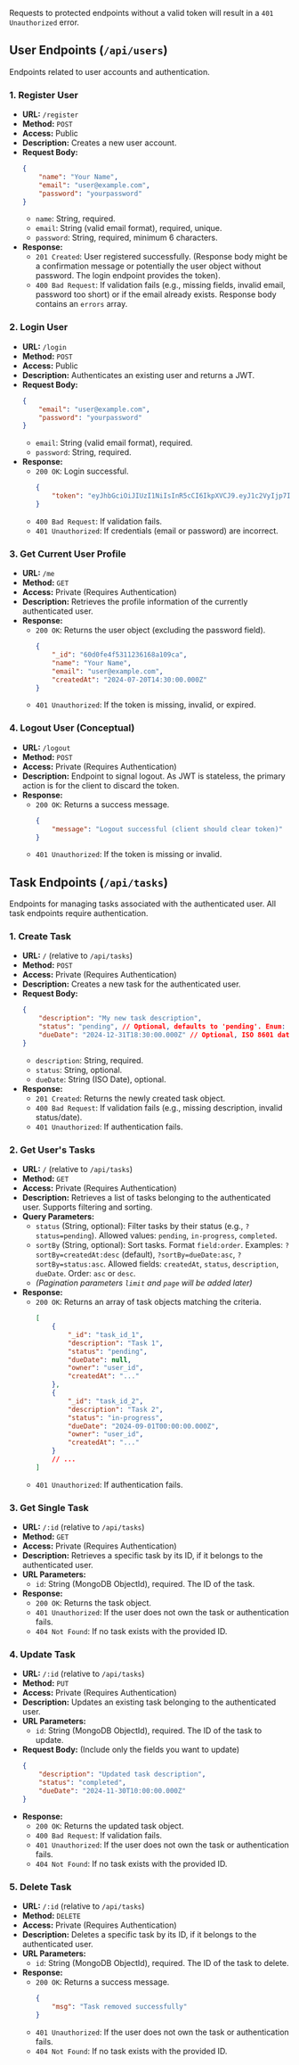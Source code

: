 
Requests to protected endpoints without a valid token will result in a `401 Unauthorized` error.

## User Endpoints (`/api/users`)

Endpoints related to user accounts and authentication.

### 1. Register User

*   **URL:** `/register`
*   **Method:** `POST`
*   **Access:** Public
*   **Description:** Creates a new user account.
*   **Request Body:**
    ```json
    {
        "name": "Your Name",
        "email": "user@example.com",
        "password": "yourpassword"
    }
    ```
    *   `name`: String, required.
    *   `email`: String (valid email format), required, unique.
    *   `password`: String, required, minimum 6 characters.
*   **Response:**
    *   `201 Created`: User registered successfully. (Response body might be a confirmation message or potentially the user object without password. The login endpoint provides the token).
    *   `400 Bad Request`: If validation fails (e.g., missing fields, invalid email, password too short) or if the email already exists. Response body contains an `errors` array.

### 2. Login User

*   **URL:** `/login`
*   **Method:** `POST`
*   **Access:** Public
*   **Description:** Authenticates an existing user and returns a JWT.
*   **Request Body:**
    ```json
    {
        "email": "user@example.com",
        "password": "yourpassword"
    }
    ```
    *   `email`: String (valid email format), required.
    *   `password`: String, required.
*   **Response:**
    *   `200 OK`: Login successful.
        ```json
        {
            "token": "eyJhbGciOiJIUzI1NiIsInR5cCI6IkpXVCJ9.eyJ1c2VyIjp7ImlkIjoiNj..."
        }
        ```
    *   `400 Bad Request`: If validation fails.
    *   `401 Unauthorized`: If credentials (email or password) are incorrect.

### 3. Get Current User Profile

*   **URL:** `/me`
*   **Method:** `GET`
*   **Access:** Private (Requires Authentication)
*   **Description:** Retrieves the profile information of the currently authenticated user.
*   **Response:**
    *   `200 OK`: Returns the user object (excluding the password field).
        ```json
        {
            "_id": "60d0fe4f5311236168a109ca",
            "name": "Your Name",
            "email": "user@example.com",
            "createdAt": "2024-07-20T14:30:00.000Z"
        }
        ```
    *   `401 Unauthorized`: If the token is missing, invalid, or expired.

### 4. Logout User (Conceptual)

*   **URL:** `/logout`
*   **Method:** `POST`
*   **Access:** Private (Requires Authentication)
*   **Description:** Endpoint to signal logout. As JWT is stateless, the primary action is for the client to discard the token.
*   **Response:**
    *   `200 OK`: Returns a success message.
        ```json
        {
            "message": "Logout successful (client should clear token)"
        }
        ```
    *   `401 Unauthorized`: If the token is missing or invalid.


## Task Endpoints (`/api/tasks`)

Endpoints for managing tasks associated with the authenticated user. All task endpoints require authentication.

### 1. Create Task

*   **URL:** `/` (relative to `/api/tasks`)
*   **Method:** `POST`
*   **Access:** Private (Requires Authentication)
*   **Description:** Creates a new task for the authenticated user.
*   **Request Body:**
    ```json
    {
        "description": "My new task description",
        "status": "pending", // Optional, defaults to 'pending'. Enum: 'pending', 'in-progress', 'completed'
        "dueDate": "2024-12-31T18:30:00.000Z" // Optional, ISO 8601 date format
    }
    ```
    *   `description`: String, required.
    *   `status`: String, optional.
    *   `dueDate`: String (ISO Date), optional.
*   **Response:**
    *   `201 Created`: Returns the newly created task object.
    *   `400 Bad Request`: If validation fails (e.g., missing description, invalid status/date).
    *   `401 Unauthorized`: If authentication fails.

### 2. Get User's Tasks

*   **URL:** `/` (relative to `/api/tasks`)
*   **Method:** `GET`
*   **Access:** Private (Requires Authentication)
*   **Description:** Retrieves a list of tasks belonging to the authenticated user. Supports filtering and sorting.
*   **Query Parameters:**
    *   `status` (String, optional): Filter tasks by their status (e.g., `?status=pending`). Allowed values: `pending`, `in-progress`, `completed`.
    *   `sortBy` (String, optional): Sort tasks. Format `field:order`. Examples: `?sortBy=createdAt:desc` (default), `?sortBy=dueDate:asc`, `?sortBy=status:asc`. Allowed fields: `createdAt`, `status`, `description`, `dueDate`. Order: `asc` or `desc`.
    *   *(Pagination parameters `limit` and `page` will be added later)*
*   **Response:**
    *   `200 OK`: Returns an array of task objects matching the criteria.
        ```json
        [
            {
                "_id": "task_id_1",
                "description": "Task 1",
                "status": "pending",
                "dueDate": null,
                "owner": "user_id",
                "createdAt": "..."
            },
            {
                "_id": "task_id_2",
                "description": "Task 2",
                "status": "in-progress",
                "dueDate": "2024-09-01T00:00:00.000Z",
                "owner": "user_id",
                "createdAt": "..."
            }
            // ...
        ]
        ```
    *   `401 Unauthorized`: If authentication fails.

### 3. Get Single Task

*   **URL:** `/:id` (relative to `/api/tasks`)
*   **Method:** `GET`
*   **Access:** Private (Requires Authentication)
*   **Description:** Retrieves a specific task by its ID, if it belongs to the authenticated user.
*   **URL Parameters:**
    *   `id`: String (MongoDB ObjectId), required. The ID of the task.
*   **Response:**
    *   `200 OK`: Returns the task object.
    *   `401 Unauthorized`: If the user does not own the task or authentication fails.
    *   `404 Not Found`: If no task exists with the provided ID.

### 4. Update Task

*   **URL:** `/:id` (relative to `/api/tasks`)
*   **Method:** `PUT`
*   **Access:** Private (Requires Authentication)
*   **Description:** Updates an existing task belonging to the authenticated user.
*   **URL Parameters:**
    *   `id`: String (MongoDB ObjectId), required. The ID of the task to update.
*   **Request Body:** (Include only the fields you want to update)
    ```json
    {
        "description": "Updated task description",
        "status": "completed",
        "dueDate": "2024-11-30T10:00:00.000Z"
    }
    ```
*   **Response:**
    *   `200 OK`: Returns the updated task object.
    *   `400 Bad Request`: If validation fails.
    *   `401 Unauthorized`: If the user does not own the task or authentication fails.
    *   `404 Not Found`: If no task exists with the provided ID.

### 5. Delete Task

*   **URL:** `/:id` (relative to `/api/tasks`)
*   **Method:** `DELETE`
*   **Access:** Private (Requires Authentication)
*   **Description:** Deletes a specific task by its ID, if it belongs to the authenticated user.
*   **URL Parameters:**
    *   `id`: String (MongoDB ObjectId), required. The ID of the task to delete.
*   **Response:**
    *   `200 OK`: Returns a success message.
        ```json
        {
            "msg": "Task removed successfully"
        }
        ```
    *   `401 Unauthorized`: If the user does not own the task or authentication fails.
    *   `404 Not Found`: If no task exists with the provided ID.